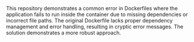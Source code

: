 This repository demonstrates a common error in Dockerfiles where the application fails to run inside the container due to missing dependencies or incorrect file paths. The original Dockerfile lacks proper dependency management and error handling, resulting in cryptic error messages. The solution demonstrates a more robust approach.